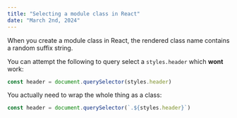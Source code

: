 ```yaml
---
title: "Selecting a module class in React"
date: "March 2nd, 2024"
---
```


When you create a module class in React, the rendered class name contains a random suffix string.

You can attempt the following to query select a `styles.header` which **wont** work:

```jsx
const header = document.querySelector(styles.header)
```

You actually need to wrap the whole thing as a class:

```jsx
const header = document.querySelector(`.${styles.header}`)
```
